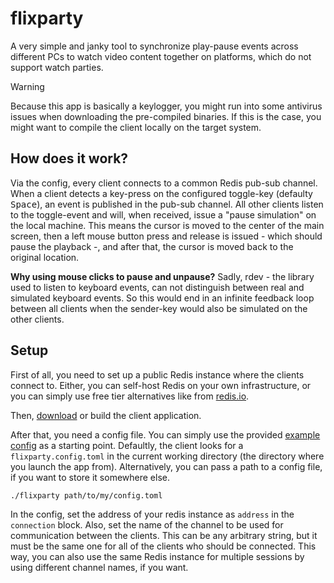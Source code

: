 # flixparty

A very simple and janky tool to synchronize play-pause events across different PCs to watch video 
content together on platforms, which do not support watch parties.

> [!WARNING]  
> Because this app is basically a keylogger, you might run into some antivirus issues when 
> downloading the pre-compiled binaries. If this is the case, you might want to compile the
> client locally on the target system.

## How does it work?

Via the config, every client connects to a common Redis pub-sub channel. When a client detects a 
key-press on the configured toggle-key (defaulty <kbd>Space</kbd>), an event is published in the
pub-sub channel. All other clients listen to the toggle-event and will, when received, issue a
"pause simulation" on the local machine. This means the cursor is moved to the center of the main
screen, then a left mouse button press and release is issued - which should pause the playback -, 
and after that, the cursor is moved back to the original location.

**Why using mouse clicks to pause and unpause?** Sadly, rdev - the library used to listen to
keyboard events, can not distinguish between real and simulated keyboard events. So this would
end in an infinite feedback loop between all clients when the sender-key would also be simulated
on the other clients.  

## Setup

First of all, you need to set up a public Redis instance where the clients connect to. Either, you
can self-host Redis on your own infrastructure, or you can simply use free tier alternatives like
from [redis.io](https://redis.io/).

Then, [download](https://github.com/zekroTJA/flixparty/releases) or build the client application.

After that, you need a config file. You can simply use the provided
[example config](flixparty.config.toml) as a starting point. Defaultly, the client looks for a
`flixparty.config.toml` in the current working directory (the directory where you launch the app
from). Alternatively, you can pass a path to a config file, if you want to store it somewhere else.

```
./flixparty path/to/my/config.toml
```

In the config, set the address of your redis instance as `address` in the `connection` block. Also, 
set the name of the channel to be used for communication between the clients. This can be any 
arbitrary string, but it must be the same one for all of the clients who should be connected. This
way, you can also use the same Redis instance for multiple sessions by using different channel 
names, if you want.